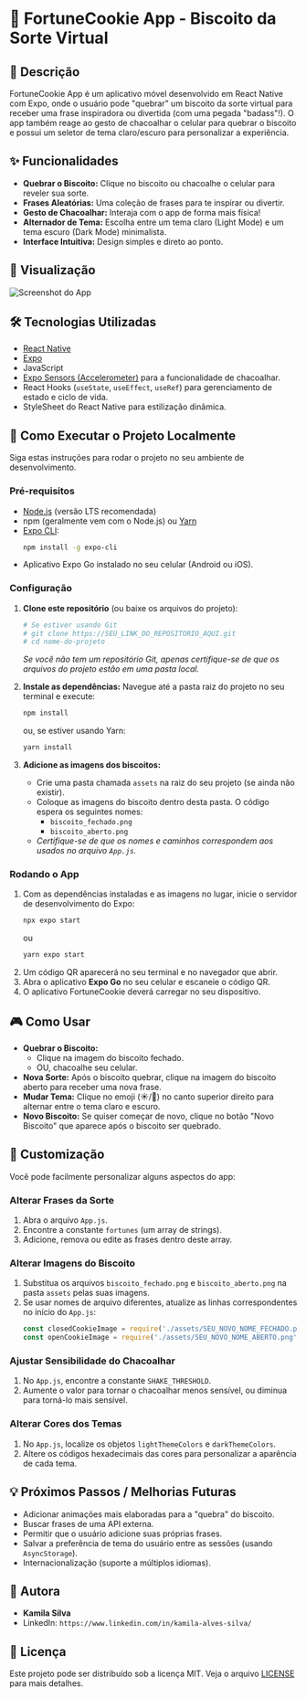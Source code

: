 # 🥠 FortuneCookie App - Biscoito da Sorte Virtual

## 📝 Descrição

FortuneCookie App é um aplicativo móvel desenvolvido em React Native com Expo, onde o usuário pode "quebrar" um biscoito da sorte virtual para receber uma frase inspiradora ou divertida (com uma pegada "badass"!). O app também reage ao gesto de chacoalhar o celular para quebrar o biscoito e possui um seletor de tema claro/escuro para personalizar a experiência.

## ✨ Funcionalidades

* **Quebrar o Biscoito:** Clique no biscoito ou chacoalhe o celular para reveler sua sorte.
* **Frases Aleatórias:** Uma coleção de frases para te inspirar ou divertir.
* **Gesto de Chacoalhar:** Interaja com o app de forma mais física!
* **Alternador de Tema:** Escolha entre um tema claro (Light Mode) e um tema escuro (Dark Mode) minimalista.
* **Interface Intuitiva:** Design simples e direto ao ponto.

## 📸 Visualização

![Screenshot do App](./fortunecookie/assets/FortuneCookie.gif)

## 🛠️ Tecnologias Utilizadas

* [React Native](https://reactnative.dev/)
* [Expo](https://expo.dev/)
* JavaScript
* [Expo Sensors (Accelerometer)](https://docs.expo.dev/versions/latest/sdk/accelerometer/) para a funcionalidade de chacoalhar.
* React Hooks (`useState`, `useEffect`, `useRef`) para gerenciamento de estado e ciclo de vida.
* StyleSheet do React Native para estilização dinâmica.

## 🚀 Como Executar o Projeto Localmente

Siga estas instruções para rodar o projeto no seu ambiente de desenvolvimento.

### Pré-requisitos

* [Node.js](https://nodejs.org/) (versão LTS recomendada)
* npm (geralmente vem com o Node.js) ou [Yarn](https://yarnpkg.com/)
* [Expo CLI](https://docs.expo.dev/get-started/installation/):
    ```bash
    npm install -g expo-cli
    ```
* Aplicativo Expo Go instalado no seu celular (Android ou iOS).

### Configuração

1.  **Clone este repositório** (ou baixe os arquivos do projeto):
    ```bash
    # Se estiver usando Git
    # git clone https://SEU_LINK_DO_REPOSITORIO_AQUI.git
    # cd nome-do-projeto
    ```
    *Se você não tem um repositório Git, apenas certifique-se de que os arquivos do projeto estão em uma pasta local.*

2.  **Instale as dependências:**
    Navegue até a pasta raiz do projeto no seu terminal e execute:
    ```bash
    npm install
    ```
    ou, se estiver usando Yarn:
    ```bash
    yarn install
    ```

3.  **Adicione as imagens dos biscoitos:**
    * Crie uma pasta chamada `assets` na raiz do seu projeto (se ainda não existir).
    * Coloque as imagens do biscoito dentro desta pasta. O código espera os seguintes nomes:
        * `biscoito_fechado.png`
        * `biscoito_aberto.png`
    * *Certifique-se de que os nomes e caminhos correspondem aos usados no arquivo `App.js`.*

### Rodando o App

1.  Com as dependências instaladas e as imagens no lugar, inicie o servidor de desenvolvimento do Expo:
    ```bash
    npx expo start
    ```
    ou
    ```bash
    yarn expo start
    ```
2.  Um código QR aparecerá no seu terminal e no navegador que abrir.
3.  Abra o aplicativo **Expo Go** no seu celular e escaneie o código QR.
4.  O aplicativo FortuneCookie deverá carregar no seu dispositivo.

## 🎮 Como Usar 

* **Quebrar o Biscoito:**
    * Clique na imagem do biscoito fechado.
    * OU, chacoalhe seu celular.
* **Nova Sorte:** Após o biscoito quebrar, clique na imagem do biscoito aberto para receber uma nova frase.
* **Mudar Tema:** Clique no emoji (☀️/🌙) no canto superior direito para alternar entre o tema claro e escuro.
* **Novo Biscoito:** Se quiser começar de novo, clique no botão "Novo Biscoito" que aparece após o biscoito ser quebrado.

## 🎨 Customização

Você pode facilmente personalizar alguns aspectos do app:

### Alterar Frases da Sorte

1.  Abra o arquivo `App.js`.
2.  Encontre a constante `fortunes` (um array de strings).
3.  Adicione, remova ou edite as frases dentro deste array.

### Alterar Imagens do Biscoito

1.  Substitua os arquivos `biscoito_fechado.png` e `biscoito_aberto.png` na pasta `assets` pelas suas imagens.
2.  Se usar nomes de arquivo diferentes, atualize as linhas correspondentes no início do `App.js`:
    ```javascript
    const closedCookieImage = require('./assets/SEU_NOVO_NOME_FECHADO.png');
    const openCookieImage = require('./assets/SEU_NOVO_NOME_ABERTO.png');
    ```

### Ajustar Sensibilidade do Chacoalhar

1.  No `App.js`, encontre a constante `SHAKE_THRESHOLD`.
2.  Aumente o valor para tornar o chacoalhar menos sensível, ou diminua para torná-lo mais sensível.

### Alterar Cores dos Temas

1.  No `App.js`, localize os objetos `lightThemeColors` e `darkThemeColors`.
2.  Altere os códigos hexadecimais das cores para personalizar a aparência de cada tema.

## 💡 Próximos Passos / Melhorias Futuras

* Adicionar animações mais elaboradas para a "quebra" do biscoito.
* Buscar frases de uma API externa.
* Permitir que o usuário adicione suas próprias frases.
* Salvar a preferência de tema do usuário entre as sessões (usando `AsyncStorage`).
* Internacionalização (suporte a múltiplos idiomas).

## 👤 Autora

* **Kamila Silva**
* LinkedIn: `https://www.linkedin.com/in/kamila-alves-silva/`

## 📄 Licença

Este projeto pode ser distribuído sob a licença MIT. Veja o arquivo [LICENSE](LICENSE) para mais detalhes.
